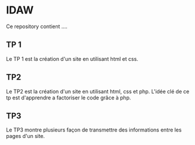 # IDAW
Ce repository contient ....

## TP 1
Le TP 1 est la création d'un site en utilisant html et css.

## TP2
Le TP2 est la création d'un site en utilisant html, css et php.
L'idée clé de ce tp est d'apprendre a factoriser le code grâce à php.

## TP3
Le TP3 montre plusieurs façon de transmettre des informations entre les pages d'un site.